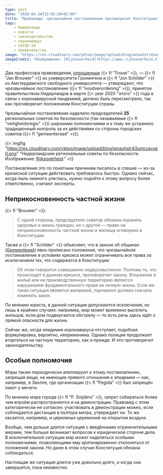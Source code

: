 ```yaml
---
type: post
date: "2020-04-24T15:05:20+02:00"
title: "Правоведы: чрезвычайное постановление противоречит Конституции"
tags:
    - Нидерланды
    - новости
    - законодательство
    - коронавирус
    - COVID-19
    - правительство
image: "https://res.cloudinary.com/yktoo/image/upload/blog/wnauhstr43untczavxe0.png"
imageCredit: "Изображение: [Rijksoverheid](https://www.rijksoverheid.nl/onderwerpen/veiligheidsregios-en-crisisbeheersing/veiligheidsregios)."
---
```


Два профессора правоведения, [опрошенные](https://www.trouw.nl/binnenland/noodverordening-blijkt-illegaal-en-moet-worden-aangepast~be66a1da/) {{< fl "Trouw" >}}, — {{< fl "Jan Brouwer" >}} из университета Гронингена и {{< fl "Jon Schilder" >}} из Амстердамского свободного университета — утверждают, что *чрезвычайное постановление* ({{< fl "noodverordening" >}}), принятое правительством Нидерландов в марте {{< year 2020 "этого" >}} года в связи с коронавирусной пандемией, должно быть пересмотрено, так как противоречит положениям Конституции страны.

<!--more-->

Чрезвычайное постановление наделило председателей **25** региональных советов по безопасности (так называемые {{< fl "veiligheidsregio" >}}) широкими полномочиями и к тому же устранило традиционный контроль за их действиями со стороны городских советов ({{< fl "gemeenteraad" >}}).

{{< imgfig "https://res.cloudinary.com/yktoo/image/upload/blog/wnauhstr43untczavxe0.png" "Нидерландские региональные советы по безопасности. Изображение: [Rijksoverheid](https://www.rijksoverheid.nl/onderwerpen/veiligheidsregios-en-crisisbeheersing/veiligheidsregios)." >}}

Постановление это по понятным причинам писалось в спешке — из-за кризисной ситуации действовать требовалось быстро. Однако сейчас, когда пыль немного улеглась, нужно подойти к этому вопросу более ответственно, считают эксперты.

## Неприкосновенность частной жизни

{{< fl "Brouwer" >}}:

> С одной стороны, председатели советов обязаны охранять здоровье и жизнь граждан, но с другой — право на неприкосновенность частной жизни и жилища оговорено в Конституции.

Также и {{< fl "Schilder" >}} объясняет, что в законе об общинах ([Gemeentewet](https://wetten.overheid.nl/BWBR0005416/2020-01-01)) явно прописано положение, что чрезвычайное постановление в условиях кризиса может ограничивать все права *за исключением* тех, что содержатся в Конституции:

> Об этом говорится совершенно недвусмысленно. Поэтому то, что происходит в данном кризисе, противоречит закону. Вторжение в жильё или на производственную территорию является нарушением фундаментального права на личную жизнь. Если же такая ситуация является желаемой, парламент должен сначала изменить закон.

По мнению юриста, в данной ситуации допускаются исключения, но лишь в крайних случаях: например, мэр может временно выселить жильцов, если дом подвергается обстрелу — то есть речь здесь идёт о прямой опасности для жизни.

Сейчас же, когда эпидемия коронавируса отступает, подобная формулировка, вероятно, неприменима. Однако полиция продолжает вторгаться на частную территорию, как и прежде. И это противоречит законодательству.

## Особые полномочия

Мэры также периодически апеллируют к этому постановлению, запрещая вещи, не имеющие прямого отношения к эпидемии — как, например, в Зволле, где организации {{< fl "Pegida" >}} был запрещён пикет у мечети.

По мнению мэра города {{< fl "P. Snijders" >}}, запрет собираться более чем втроём распространяется и на демонстрации. Правовед с этим категорически не согласен: участвовать в демонстрации можно, если соблюдается дистанция в полтора метра, утверждает он. То же касается, например, и церковных церемоний на открытом воздухе.

Вообще, чем дольше длится ситуация с введёнными ограничительными мерами, тем больше возникает вопросов к юридической стороне дела. В исключительной ситуации мэр может наделяться особыми полномочиями, позволяющими ему *кратковременно* отклоняться от положений закона. Но даже в этом случае Конституция обязана соблюдаться.

Настоящая же ситуация длится уже довольно долго, и когда она завершится, пока неизвестно.
